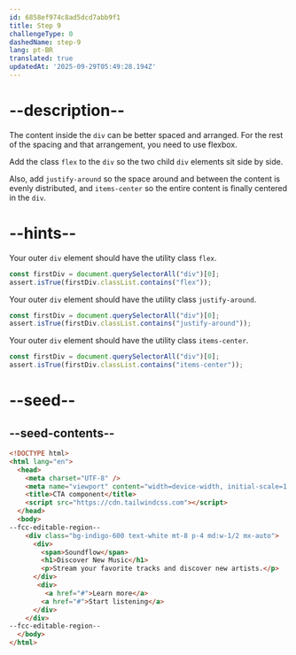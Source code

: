 ```yaml
---
id: 6858ef974c8ad5dcd7abb9f1
title: Step 9
challengeType: 0
dashedName: step-9
lang: pt-BR
translated: true
updatedAt: '2025-09-29T05:49:28.194Z'
---
```


# --description--

The content inside the `div` can be better spaced and arranged. For the rest of the spacing and that arrangement, you need to use flexbox.

Add the class `flex` to the `div` so the two child `div` elements sit side by side.

Also, add `justify-around` so the space around and between the content is evenly distributed, and `items-center` so the entire content is finally centered in the `div`. 

# --hints--

Your outer `div` element should have the utility class `flex`.

```js
const firstDiv = document.querySelectorAll("div")[0];
assert.isTrue(firstDiv.classList.contains("flex"));
```

Your outer `div` element should have the utility class `justify-around`.

```js
const firstDiv = document.querySelectorAll("div")[0];
assert.isTrue(firstDiv.classList.contains("justify-around"));
```

Your outer `div` element should have the utility class `items-center`.

```js
const firstDiv = document.querySelectorAll("div")[0];
assert.isTrue(firstDiv.classList.contains("items-center"));
```

# --seed--

## --seed-contents--

```html
<!DOCTYPE html>
<html lang="en">
  <head>
    <meta charset="UTF-8" />
    <meta name="viewport" content="width=device-width, initial-scale=1.0" />
    <title>CTA component</title>
    <script src="https://cdn.tailwindcss.com"></script>
  </head>
  <body>
--fcc-editable-region--
    <div class="bg-indigo-600 text-white mt-8 p-4 md:w-1/2 mx-auto">
      <div>
        <span>Soundflow</span>
        <h1>Discover New Music</h1>
        <p>Stream your favorite tracks and discover new artists.</p>
      </div>
       <div>
         <a href="#">Learn more</a>
        <a href="#">Start listening</a>
      </div>
    </div>
--fcc-editable-region--
  </body>
</html>
```
